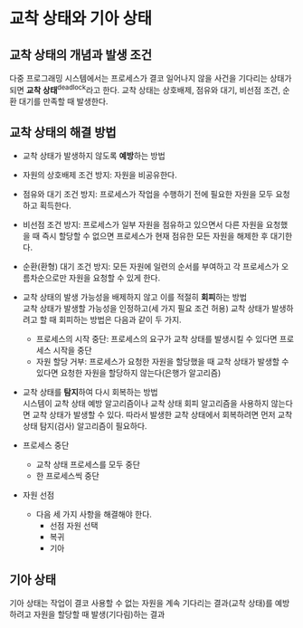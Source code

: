 # 교착 상태와 기아 상태  

## 교착 상태의 개념과 발생 조건  

 다중 프로그래밍 시스템에서는 프로세스가 결코 일어나지 않을 사건을 기다리는 상태가 되면 **교착 상태**<sup>deadlock</sup>라고 한다. 교착 상태는 상호배제, 점유와 대기, 비선점 조건, 순환 대기를 만족할 때 발생한다.  

## 교착 상태의 해결 방법  

- 교착 상태가 발생하지 않도록 **예방**하는 방법  
 - 자원의 상호배제 조건 방지: 자원을 비공유한다.  
 - 점유와 대기 조건 방지: 프로세스가 작업을 수행하기 전에 필요한 자원을 모두 요청하고 획득한다.  
 - 비선점 조건 방지: 프로세스가 일부 자원을 점유하고 있으면서 다른 자원을 요청했을 때 즉시 할당할 수 없으면 프로세스가 현재 점유한 모든 자원을 해제한 후 대기한다.    
 - 순환(환형) 대기 조건 방지: 모든 자원에 일련의 순서를 부여하고 각 프로세스가 오름차순으로만 자원을 요청할 수 있게 한다.  

- 교착 상태의 발생 가능성을 배제하지 않고 이를 적절히 **회피**하는 방법  
 교착 상태가 발생할 가능성을 인정하고(세 가지 필요 조건 허용) 교착 상태가 발생하려고 할 때 회피하는 방법은 다음과 같이 두 가지.  
  - 프로세스의 시작 중단: 프로세스의 요구가 교착 상태를 발생시킬 수 있다면 프로세스 시작을 중단  
  - 자원 할당 거부: 프로세스가 요청한 자원을 할당했을 때 교착 상태가 발생할 수 있다면 요청한 자원을 할당하지 않는다(은행가 알고리즘)    
- 교착 상태를 **탐지**하여 다시 회복하는 방법  
 시스템이 교착 상태 예방 알고리즘이나 교착 상태 회피 알고리즘을 사용하지 않는다면 교착 상태가 발생할 수 있다. 따라서 발생한 교착 상태에서 회복하려면 먼저 교착 상태 탐지(검사) 알고리즘이 필요하다.   
 - 프로세스 중단  
   - 교착 상태 프로세스를 모두 중단  
   - 한 프로세스씩 중단  
 - 자원 선점  
   - 다음 세 가지 사항을 해결해야 한다.   
     - 선점 자원 선택  
      - 복귀   
      - 기아 

## 기아 상태  

기아 상태는 작업이 결코 사용할 수 없는 자원을 계속 기다리는 결과(교착 상태)를 예방하려고 자원을 할당할 때 발생(기다림)하는 결과   



